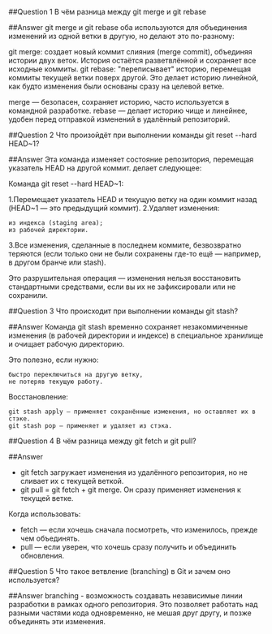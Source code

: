 ##Question 1
В чём разница между git merge и git rebase

##Answer
git merge и git rebase оба используются для объединения изменений из одной ветки в другую, но делают это по-разному:

git merge: создает новый коммит слияния (merge commit), объединяя истории двух веток. История остаётся разветвлённой и сохраняет все исходные коммиты.
git rebase: "переписывает" историю, перемещая коммиты текущей ветки поверх другой. Это делает историю линейной, как будто изменения были основаны сразу на целевой ветке.

merge — безопасен, сохраняет историю, часто используется в командной разработке.
rebase — делает историю чище и линейнее, удобен перед отправкой изменений в удалённый репозиторий.

##Question 2
Что произойдёт при выполнении команды git reset --hard HEAD~1?

##Answer
Эта команда изменяет состояние репозитория, перемещая указатель HEAD на другой коммит.
делает следующее:

Команда git reset --hard HEAD~1:

1.Перемещает указатель HEAD и текущую ветку на один коммит назад (HEAD~1 — это предыдущий коммит).
2.Удаляет изменения:

    из индекса (staging area);
    из рабочей директории.

3.Все изменения, сделанные в последнем коммите, безвозвратно теряются (если только они не были сохранены где-то ещё — например, в другом бранче или stash).

Это разрушительная операция — изменения нельзя восстановить стандартными средствами, если вы их не зафиксировали или не сохранили.

##Question 3
Что происходит при выполнении команды git stash?

##Answer
Команда git stash временно сохраняет незакоммиченные изменения (в рабочей директории и индексе) в специальное хранилище и очищает рабочую директорию.

Это полезно, если нужно:

    быстро переключиться на другую ветку,
    не потеряв текущую работу.

Восстановление:

    git stash apply — применяет сохранённые изменения, но оставляет их в стэке.
    git stash pop — применяет и удаляет из стэка.

##Question 4
В чём разница между git fetch и git pull?

##Answer

- git fetch загружает изменения из удалённого репозитория, но не сливает их с текущей веткой.
- git pull = git fetch + git merge. Он сразу применяет изменения к текущей ветке.

Когда использовать:

- fetch — если хочешь сначала посмотреть, что изменилось, прежде чем объединять.
- pull — если уверен, что хочешь сразу получить и объединить обновления.

##Question 5
Что такое ветвление (branching) в Git и зачем оно используется?

##Answer
branching - возможность создавать независимые линии разработки в рамках одного репозитория. Это позволяет работать над разными частями кода одновременно, не мешая друг другу, и позже объединять эти изменения.
